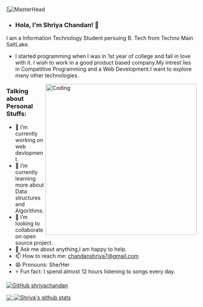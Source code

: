 [![MasterHead](https://camo.githubusercontent.com/5346f5a9b63e9e93ff8265ebb05eeda7fc03e48dfe766ba177c788e5c65c6c86/68747470733a2f2f312e62702e626c6f6773706f742e636f6d2f2d37413457796e774c734d772f58624270435847386648492f41414141414141414d74342f754f613162704c736b5967727747626c6c6853753253446a5f4d69673853584a51434c63424741735948512f73313630302f323030305f36303070782e676966)


-  ### Hola, I'm Shriya Chandan! 👋
  I am a Information Technology Student persuing B. Tech from Techno Main SaltLake.
 - I started programming when I was in 1st year of college and fall in love with it. I wish to work in a good product based company.My intrest lies in Competitive Programming and a Web Development.I want to explore many other technologies.

<img align="right" alt="Coding" width="400" src="https://miro.medium.com/max/1400/0*K2WLMTExLyida7OR.gif">

 ### Talking about Personal Stuffs:
- 🔭 I’m currently working on web devlopment.
- 🌱 I’m currently learning more about Data structures and Algorithms.
- 👯 I’m looking to collaborate on open source project.
- 💬 Ask me about anything,I am happy to help.
- 📫 How to reach me: chandanshriya7@gmail.com
- 😄 Pronouns: She/Her
- ⚡ Fun fact: I spend almost 12 hours listening to songs every day.



[![GitHub shriyachandan](https://img.shields.io/github/followers/shriyachandan?label=follow&style=social)](https://github.com/shriyachandan)


<a href="https://github.com/shriyachandan">
  <img align="center" src="https://github-readme-stats.vercel.app/api/top-langs/?username=shriyachandan&theme=light&hide_langs_below=1" />
</a>

<a href="https://github.com/shriyachandan">
 <img align="center" src="https://github-readme-stats.vercel.app/api?username=shriyachandan&show_icons=true&theme=light&line_height=27" alt="Shriya's github stats"/>
</a>
